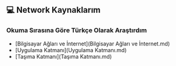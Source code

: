 ## 💻 Network Kaynaklarım

### Okuma Sırasına Göre Türkçe Olarak Araştırdım

- [Bilgisayar Ağları ve İnternet](Bilgisayar Ağları ve İnternet.md)
- [Uygulama Katmanı](Uygulama Katmanı.md)
- [Taşıma Katmanı](Taşıma Katmanı.md)
